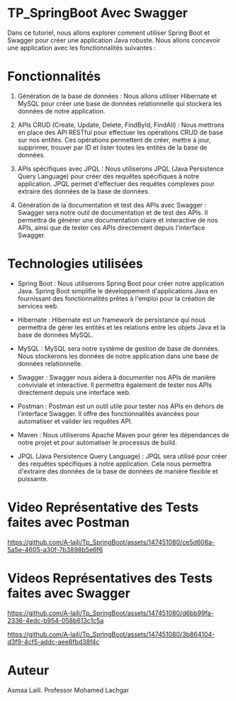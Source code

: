 # TP_SpringBoot Avec Swagger

Dans ce tutoriel, nous allons explorer comment utiliser Spring Boot et Swagger pour créer une application Java robuste. Nous allons concevoir une application avec les fonctionnalités suivantes :

# Fonctionnalités

1. Génération de la base de données : Nous allons utiliser Hibernate et MySQL pour créer une base de données relationnelle qui stockera les données de notre application.

2. APIs CRUD (Create, Update, Delete, FindById, FindAll) : Nous mettrons en place des API RESTful pour effectuer les opérations CRUD de base sur nos entités. Ces opérations permettent de créer, mettre à jour, supprimer, trouver par ID et lister toutes les entités de la base de données.

3. APIs spécifiques avec JPQL : Nous utiliserons JPQL (Java Persistence Query Language) pour créer des requêtes spécifiques à notre application. JPQL permet d'effectuer des requêtes complexes pour extraire des données de la base de données.

4. Génération de la documentation et test des APIs avec Swagger : Swagger sera notre outil de documentation et de test des APIs. Il permettra de générer une documentation claire et interactive de nos APIs, ainsi que de tester ces APIs directement depuis l'interface Swagger.

# Technologies utilisées
- Spring Boot : Nous utiliserons Spring Boot pour créer notre application Java. Spring Boot simplifie le développement d'applications Java en fournissant des fonctionnalités prêtes à l'emploi pour la création de services web.

- Hibernate : Hibernate est un framework de persistance qui nous permettra de gérer les entités et les relations entre les objets Java et la base de données MySQL.

- MySQL : MySQL sera notre système de gestion de base de données. Nous stockerons les données de notre application dans une base de données relationnelle.

- Swagger : Swagger nous aidera à documenter nos APIs de manière conviviale et interactive. Il permettra également de tester nos APIs directement depuis une interface web.

- Postman : Postman est un outil utile pour tester nos APIs en dehors de l'interface Swagger. Il offre des fonctionnalités avancées pour automatiser et valider les requêtes API.

- Maven : Nous utiliserons Apache Maven pour gérer les dépendances de notre projet et pour automatiser le processus de build.

- JPQL (Java Persistence Query Language) : JPQL sera utilisé pour créer des requêtes spécifiques à notre application. Cela nous permettra d'extraire des données de la base de données de manière flexible et puissante.

# Video Représentative des Tests faites avec Postman
https://github.com/A-laili/Tp_SpringBoot/assets/147451080/ce5d606a-5a5e-4605-a30f-7b3898b5e6f6



# Videos Représentatives des Tests faites avec Swagger
https://github.com/A-laili/Tp_SpringBoot/assets/147451080/d6bb99fa-2336-4edc-b954-058b613c1c5a

https://github.com/A-laili/Tp_SpringBoot/assets/147451080/3b864104-d3f9-4cf5-addc-aee8fbd38f4c

# Auteur
Asmaa Laili.
Professor Mohamed Lachgar


